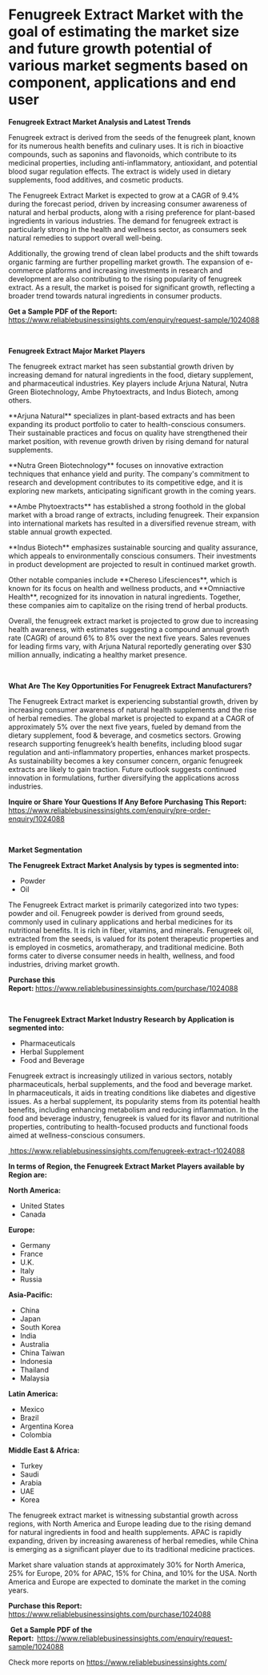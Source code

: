 <p><h1>Fenugreek Extract Market with the goal of estimating the market size and future growth potential of various market segments based on component, applications and end user</h1></p><p><strong>Fenugreek Extract Market Analysis and Latest Trends</strong></p>
<p><p>Fenugreek extract is derived from the seeds of the fenugreek plant, known for its numerous health benefits and culinary uses. It is rich in bioactive compounds, such as saponins and flavonoids, which contribute to its medicinal properties, including anti-inflammatory, antioxidant, and potential blood sugar regulation effects. The extract is widely used in dietary supplements, food additives, and cosmetic products.</p><p>The Fenugreek Extract Market is expected to grow at a CAGR of 9.4% during the forecast period, driven by increasing consumer awareness of natural and herbal products, along with a rising preference for plant-based ingredients in various industries. The demand for fenugreek extract is particularly strong in the health and wellness sector, as consumers seek natural remedies to support overall well-being.</p><p>Additionally, the growing trend of clean label products and the shift towards organic farming are further propelling market growth. The expansion of e-commerce platforms and increasing investments in research and development are also contributing to the rising popularity of fenugreek extract. As a result, the market is poised for significant growth, reflecting a broader trend towards natural ingredients in consumer products.</p></p>
<p><strong>Get a Sample PDF of the Report:&nbsp;</strong> <a href="https://www.reliablebusinessinsights.com/enquiry/request-sample/1024088?utm_campaign=3003&utm_medium=2&utm_source=Github&utm_content=ia&utm_term=06032025&utm_id=fenugreek-extract">https://www.reliablebusinessinsights.com/enquiry/request-sample/1024088</a></p>
<p>&nbsp;</p>
<p><strong>Fenugreek Extract Major Market Players</strong></p>
<p><p>The fenugreek extract market has seen substantial growth driven by increasing demand for natural ingredients in the food, dietary supplement, and pharmaceutical industries. Key players include Arjuna Natural, Nutra Green Biotechnology, Ambe Phytoextracts, and Indus Biotech, among others.</p><p>**Arjuna Natural** specializes in plant-based extracts and has been expanding its product portfolio to cater to health-conscious consumers. Their sustainable practices and focus on quality have strengthened their market position, with revenue growth driven by rising demand for natural supplements.</p><p>**Nutra Green Biotechnology** focuses on innovative extraction techniques that enhance yield and purity. The company's commitment to research and development contributes to its competitive edge, and it is exploring new markets, anticipating significant growth in the coming years.</p><p>**Ambe Phytoextracts** has established a strong foothold in the global market with a broad range of extracts, including fenugreek. Their expansion into international markets has resulted in a diversified revenue stream, with stable annual growth expected.</p><p>**Indus Biotech** emphasizes sustainable sourcing and quality assurance, which appeals to environmentally conscious consumers. Their investments in product development are projected to result in continued market growth.</p><p>Other notable companies include **Chereso Lifesciences**, which is known for its focus on health and wellness products, and **Omniactive Health**, recognized for its innovation in natural ingredients. Together, these companies aim to capitalize on the rising trend of herbal products.</p><p>Overall, the fenugreek extract market is projected to grow due to increasing health awareness, with estimates suggesting a compound annual growth rate (CAGR) of around 6% to 8% over the next five years. Sales revenues for leading firms vary, with Arjuna Natural reportedly generating over $30 million annually, indicating a healthy market presence.</p></p>
<p>&nbsp;</p>
<p><strong>What Are The Key Opportunities For Fenugreek Extract Manufacturers?</strong></p>
<p><p>The Fenugreek Extract market is experiencing substantial growth, driven by increasing consumer awareness of natural health supplements and the rise of herbal remedies. The global market is projected to expand at a CAGR of approximately 5% over the next five years, fueled by demand from the dietary supplement, food & beverage, and cosmetics sectors. Growing research supporting fenugreek’s health benefits, including blood sugar regulation and anti-inflammatory properties, enhances market prospects. As sustainability becomes a key consumer concern, organic fenugreek extracts are likely to gain traction. Future outlook suggests continued innovation in formulations, further diversifying the applications across industries.</p></p>
<p><strong>Inquire or Share Your Questions If Any Before Purchasing This Report:</strong> <a href="https://www.reliablebusinessinsights.com/enquiry/pre-order-enquiry/1024088?utm_campaign=3003&utm_medium=2&utm_source=Github&utm_content=ia&utm_term=06032025&utm_id=fenugreek-extract">https://www.reliablebusinessinsights.com/enquiry/pre-order-enquiry/1024088</a></p>
<p>&nbsp;</p>
<p><strong>Market Segmentation</strong></p>
<p><strong>The Fenugreek Extract Market Analysis by types is segmented into:</strong></p>
<p><ul><li>Powder</li><li>Oil</li></ul></p>
<p><p>The Fenugreek Extract market is primarily categorized into two types: powder and oil. Fenugreek powder is derived from ground seeds, commonly used in culinary applications and herbal medicines for its nutritional benefits. It is rich in fiber, vitamins, and minerals. Fenugreek oil, extracted from the seeds, is valued for its potent therapeutic properties and is employed in cosmetics, aromatherapy, and traditional medicine. Both forms cater to diverse consumer needs in health, wellness, and food industries, driving market growth.</p></p>
<p><strong>Purchase this Report:&nbsp;</strong><a href="https://www.reliablebusinessinsights.com/purchase/1024088?utm_campaign=3003&utm_medium=2&utm_source=Github&utm_content=ia&utm_term=06032025&utm_id=fenugreek-extract">https://www.reliablebusinessinsights.com/purchase/1024088</a></p>
<p>&nbsp;</p>
<p><strong>The Fenugreek Extract Market Industry Research by Application is segmented into:</strong></p>
<p><ul><li>Pharmaceuticals</li><li>Herbal Supplement</li><li>Food and Beverage</li></ul></p>
<p><p>Fenugreek extract is increasingly utilized in various sectors, notably pharmaceuticals, herbal supplements, and the food and beverage market. In pharmaceuticals, it aids in treating conditions like diabetes and digestive issues. As a herbal supplement, its popularity stems from its potential health benefits, including enhancing metabolism and reducing inflammation. In the food and beverage industry, fenugreek is valued for its flavor and nutritional properties, contributing to health-focused products and functional foods aimed at wellness-conscious consumers.</p></p>
<p><a href="https://www.reliablebusinessinsights.com/fenugreek-extract-r1024088?utm_campaign=3003&utm_medium=2&utm_source=Github&utm_content=ia&utm_term=06032025&utm_id=fenugreek-extract">&nbsp;https://www.reliablebusinessinsights.com/fenugreek-extract-r1024088</a></p>
<p><strong>In terms of Region, the Fenugreek Extract Market Players available by Region are:</strong></p>
<p>
    <p> <strong> North America: </strong>
        <ul>
            <li>United States</li>
            <li>Canada</li>
        </ul>
        </p> 
    <p> <strong> Europe: </strong>
        <ul>
            <li>Germany</li>
            <li>France</li>
            <li>U.K.</li>
            <li>Italy</li>
            <li>Russia</li>
        </ul>
        </p> 
    <p> <strong> Asia-Pacific: </strong>
        <ul>
            <li>China</li>
            <li>Japan</li>
            <li>South Korea</li>
            <li>India</li>
            <li>Australia</li>
            <li>China Taiwan</li>
            <li>Indonesia</li>
            <li>Thailand</li>
            <li>Malaysia</li>
        </ul>
        </p> 
    <p> <strong> Latin America: </strong>
        <ul>
            <li>Mexico</li>
            <li>Brazil</li>
            <li>Argentina Korea</li>
            <li>Colombia</li>
        </ul>
        </p> 
    <p> <strong> Middle East & Africa: </strong>
        <ul>
            <li>Turkey</li>
            <li>Saudi</li>
            <li>Arabia</li>
            <li>UAE</li>
            <li>Korea</li>
        </ul>
    </p>
    </p>
<p><p>The fenugreek extract market is witnessing substantial growth across regions, with North America and Europe leading due to the rising demand for natural ingredients in food and health supplements. APAC is rapidly expanding, driven by increasing awareness of herbal remedies, while China is emerging as a significant player due to its traditional medicine practices. </p><p>Market share valuation stands at approximately 30% for North America, 25% for Europe, 20% for APAC, 15% for China, and 10% for the USA. North America and Europe are expected to dominate the market in the coming years.</p></p>
<p><strong>Purchase this Report: </strong><a href="https://www.reliablebusinessinsights.com/purchase/1024088?utm_campaign=3003&utm_medium=2&utm_source=Github&utm_content=ia&utm_term=06032025&utm_id=fenugreek-extract">https://www.reliablebusinessinsights.com/purchase/1024088</a></p>
<p>&nbsp;<strong>Get a Sample PDF of the Report:&nbsp;&nbsp;</strong><a href="https://www.reliablebusinessinsights.com/enquiry/request-sample/1024088?utm_campaign=3003&utm_medium=2&utm_source=Github&utm_content=ia&utm_term=06032025&utm_id=fenugreek-extract">https://www.reliablebusinessinsights.com/enquiry/request-sample/1024088</a></p>
<p><strong></strong></p>
<p>Check more reports on <a href="https://www.reliablebusinessinsights.com/?utm_campaign=3003&utm_medium=2&utm_source=Github&utm_content=ia&utm_term=06032025&utm_id=fenugreek-extract">https://www.reliablebusinessinsights.com/</a></p>